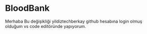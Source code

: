 # BloodBank
Merhaba Bu değişikliği yildiztechberkay github hesabına login olmuş olduğum vs code editöründe yapıyorum. 